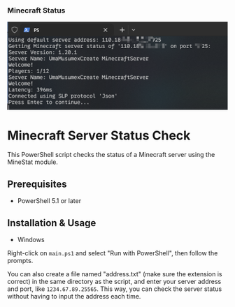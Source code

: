 ### Minecraft Status 

![](./assets/demo.png)

# Minecraft Server Status Check

This PowerShell script checks the status of a Minecraft server using the MineStat module.

## Prerequisites

- PowerShell 5.1 or later

## Installation & Usage
* Windows

Right-click on `main.ps1` and select "Run with PowerShell", then follow the prompts.

You can also create a file named "address.txt" (make sure the extension is correct) in the same directory as the script, and enter your server address and port, like `1234.67.89.25565`. This way, you can check the server status without having to input the address each time.

